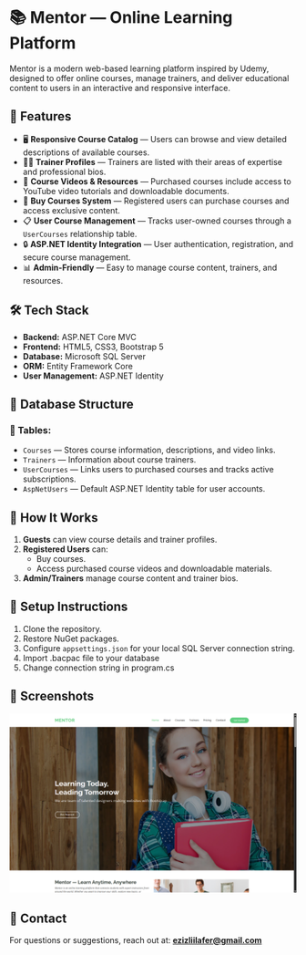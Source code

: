 
# 📚 Mentor — Online Learning Platform

Mentor is a modern web-based learning platform inspired by Udemy, designed to offer online courses, manage trainers, and deliver educational content to users in an interactive and responsive interface.

## 🚀 Features

- 🖥️ **Responsive Course Catalog** — Users can browse and view detailed descriptions of available courses.
- 👨‍🏫 **Trainer Profiles** — Trainers are listed with their areas of expertise and professional bios.
- 🎥 **Course Videos & Resources** — Purchased courses include access to YouTube video tutorials and downloadable documents.
- 🛒 **Buy Courses System** — Registered users can purchase courses and access exclusive content.
- 📋 **User Course Management** — Tracks user-owned courses through a `UserCourses` relationship table.
- 🔒 **ASP.NET Identity Integration** — User authentication, registration, and secure course management.
- 📊 **Admin-Friendly** — Easy to manage course content, trainers, and resources.

## 🛠️ Tech Stack

- **Backend:** ASP.NET Core MVC
- **Frontend:** HTML5, CSS3, Bootstrap 5
- **Database:** Microsoft SQL Server
- **ORM:** Entity Framework Core
- **User Management:** ASP.NET Identity

## 📂 Database Structure

### 📄 Tables:
- `Courses` — Stores course information, descriptions, and video links.
- `Trainers` — Information about course trainers.
- `UserCourses` — Links users to purchased courses and tracks active subscriptions.
- `AspNetUsers` — Default ASP.NET Identity table for user accounts.

## 📝 How It Works

1. **Guests** can view course details and trainer profiles.
2. **Registered Users** can:
   - Buy courses.
   - Access purchased course videos and downloadable materials.
3. **Admin/Trainers** manage course content and trainer bios.

## 📌 Setup Instructions

1. Clone the repository.
2. Restore NuGet packages.
3. Configure `appsettings.json` for your local SQL Server connection string.
4. Import .bacpac file to your database
5. Change connection string in program.cs

## 📸 Screenshots

![Homepage Screenshot](Mentor/wwwroot/assets/img/screenshots/Screenshot%202025-06-03%20182806.png)

## 📧 Contact

For questions or suggestions, reach out at: **ezizliilafer@gmail.com**
